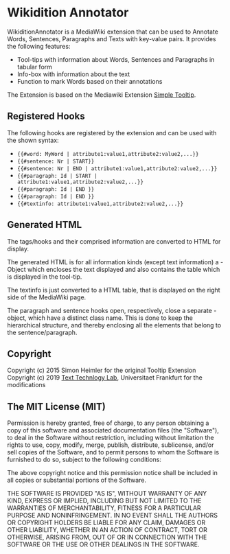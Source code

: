 # Wikidition Annotator

WikiditionAnnotator is a MediaWiki extension that can be used to Annotate Words, Sentences, Paragraphs and Texts with key-value pairs. It provides the following features:

- Tool-tips with information about Words, Sentences and Paragraphs in tabular form
- Info-box with information about the text
- Function to mark Words based on their annotations

The Extension is based on the Mediawiki Extension [Simple Tooltip](https://www.mediawiki.org/wiki/Extension:SimpleTooltip).


## Registered Hooks

The following hooks are registered by the extension and can be used with the shown syntax:

- `{{#word: MyWord | attribute1:value1,attribute2:value2,...}}`
- `{{#sentence: Nr | START}}`
- `{{#sentence: Nr | END | attribute1:value1,attribute2:value2,...}}`
- `{{#paragraph: Id | START | attribute1:value1,attribute2:value2,...}}`
- `{{#paragraph: Id | END }}`
- `{{#paragraph: Id | END }}`
- `{{#textinfo: attribute1:value1,attribute2:value2,...}}`

## Generated HTML
The tags/hooks and their comprised information are converted to HTML for display.

The generated HTML is for all information kinds (except text information) a <span>-Object which encloses the text displayed and also contains the table which is displayed in the tool-tip.

The textinfo is just converted to a HTML table, that is displayed on the right side of the MediaWiki page.

The paragraph and sentence hooks open, respectively, close a separate <span>-object, which have a distinct class name. This is done to keep the hierarchical structure, and thereby enclosing all the elements that belong to the sentence/paragraph.

## Copyright

Copyright (c) 2015 Simon Heimler for the original Tooltip Extension
Copyright (c) 2019 [Text Technlogy Lab](https://www.texttechnologylab.org/"), Universitaet Frankfurt for the modifications

## The MIT License (MIT)

Permission is hereby granted, free of charge, to any person obtaining a copy of this software and associated documentation files (the "Software"), to deal in the Software without restriction, including without limitation the rights to use, copy, modify, merge, publish, distribute, sublicense, and/or sell copies of the Software, and to permit persons to whom the Software is furnished to do so, subject to the following conditions:

The above copyright notice and this permission notice shall be included in all copies or substantial portions of the Software.

THE SOFTWARE IS PROVIDED "AS IS", WITHOUT WARRANTY OF ANY KIND, EXPRESS OR IMPLIED, INCLUDING BUT NOT LIMITED TO THE WARRANTIES OF MERCHANTABILITY, FITNESS FOR A PARTICULAR PURPOSE AND NONINFRINGEMENT. IN NO EVENT SHALL THE AUTHORS OR COPYRIGHT HOLDERS BE LIABLE FOR ANY CLAIM, DAMAGES OR OTHER LIABILITY, WHETHER IN AN ACTION OF CONTRACT, TORT OR OTHERWISE, ARISING FROM, OUT OF OR IN CONNECTION WITH THE SOFTWARE OR THE USE OR OTHER DEALINGS IN THE SOFTWARE.
